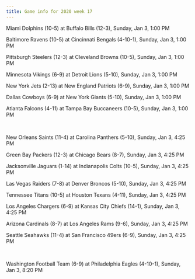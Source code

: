 ```yaml
---
title: Game info for 2020 week 17
---
```

Miami Dolphins (10-5) at Buffalo Bills (12-3), Sunday, Jan 3, 1:00 PM

Baltimore Ravens (10-5) at Cincinnati Bengals (4-10-1), Sunday, Jan 3, 1:00 PM

Pittsburgh Steelers (12-3) at Cleveland Browns (10-5), Sunday, Jan 3, 1:00 PM

Minnesota Vikings (6-9) at Detroit Lions (5-10), Sunday, Jan 3, 1:00 PM

New York Jets (2-13) at New England Patriots (6-9), Sunday, Jan 3, 1:00 PM

Dallas Cowboys (6-9) at New York Giants (5-10), Sunday, Jan 3, 1:00 PM

Atlanta Falcons (4-11) at Tampa Bay Buccaneers (10-5), Sunday, Jan 3, 1:00 PM


<br/>

New Orleans Saints (11-4) at Carolina Panthers (5-10), Sunday, Jan 3, 4:25 PM

Green Bay Packers (12-3) at Chicago Bears (8-7), Sunday, Jan 3, 4:25 PM

Jacksonville Jaguars (1-14) at Indianapolis Colts (10-5), Sunday, Jan 3, 4:25 PM

Las Vegas Raiders (7-8) at Denver Broncos (5-10), Sunday, Jan 3, 4:25 PM

Tennessee Titans (10-5) at Houston Texans (4-11), Sunday, Jan 3, 4:25 PM

Los Angeles Chargers (6-9) at Kansas City Chiefs (14-1), Sunday, Jan 3, 4:25 PM

Arizona Cardinals (8-7) at Los Angeles Rams (9-6), Sunday, Jan 3, 4:25 PM

Seattle Seahawks (11-4) at San Francisco 49ers (6-9), Sunday, Jan 3, 4:25 PM


<br/>

Washington Football Team (6-9) at Philadelphia Eagles (4-10-1), Sunday, Jan 3, 8:20 PM

